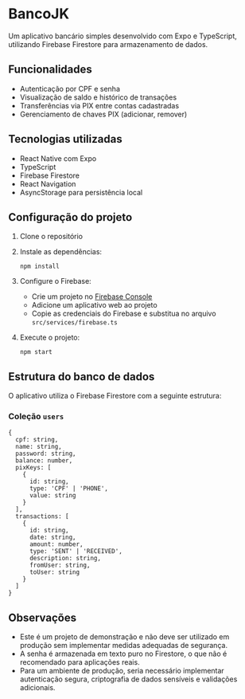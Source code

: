 # BancoJK

Um aplicativo bancário simples desenvolvido com Expo e TypeScript, utilizando Firebase Firestore para armazenamento de dados.

## Funcionalidades

- Autenticação por CPF e senha
- Visualização de saldo e histórico de transações
- Transferências via PIX entre contas cadastradas
- Gerenciamento de chaves PIX (adicionar, remover)

## Tecnologias utilizadas

- React Native com Expo
- TypeScript
- Firebase Firestore
- React Navigation
- AsyncStorage para persistência local

## Configuração do projeto

1. Clone o repositório
2. Instale as dependências:
   ```
   npm install
   ```
3. Configure o Firebase:

   - Crie um projeto no [Firebase Console](https://console.firebase.google.com/)
   - Adicione um aplicativo web ao projeto
   - Copie as credenciais do Firebase e substitua no arquivo `src/services/firebase.ts`

4. Execute o projeto:
   ```
   npm start
   ```

## Estrutura do banco de dados

O aplicativo utiliza o Firebase Firestore com a seguinte estrutura:

### Coleção `users`

```
{
  cpf: string,
  name: string,
  password: string,
  balance: number,
  pixKeys: [
    {
      id: string,
      type: 'CPF' | 'PHONE',
      value: string
    }
  ],
  transactions: [
    {
      id: string,
      date: string,
      amount: number,
      type: 'SENT' | 'RECEIVED',
      description: string,
      fromUser: string,
      toUser: string
    }
  ]
}
```

## Observações

- Este é um projeto de demonstração e não deve ser utilizado em produção sem implementar medidas adequadas de segurança.
- A senha é armazenada em texto puro no Firestore, o que não é recomendado para aplicações reais.
- Para um ambiente de produção, seria necessário implementar autenticação segura, criptografia de dados sensíveis e validações adicionais.
